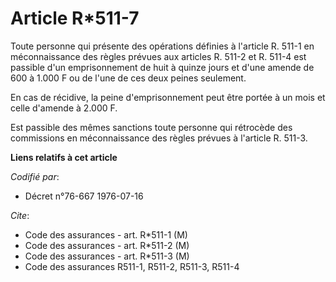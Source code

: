 # Article R*511-7

Toute personne qui présente des opérations définies à l'article R. 511-1 en méconnaissance des règles prévues aux articles R.
511-2 et R. 511-4 est passible d'un emprisonnement de huit à quinze jours et d'une amende de 600 à 1.000 F ou de l'une de ces
deux peines seulement.

En cas de récidive, la peine d'emprisonnement peut être portée à un mois et celle d'amende à 2.000 F.

Est passible des mêmes sanctions toute personne qui rétrocède des commissions en méconnaissance des règles prévues à
l'article R. 511-3.

**Liens relatifs à cet article**

_Codifié par_:

  - Décret n°76-667 1976-07-16

_Cite_:

  - Code des assurances - art. R*511-1 (M)
  - Code des assurances - art. R*511-2 (M)
  - Code des assurances - art. R*511-3 (M)
  - Code des assurances R511-1, R511-2, R511-3, R511-4
